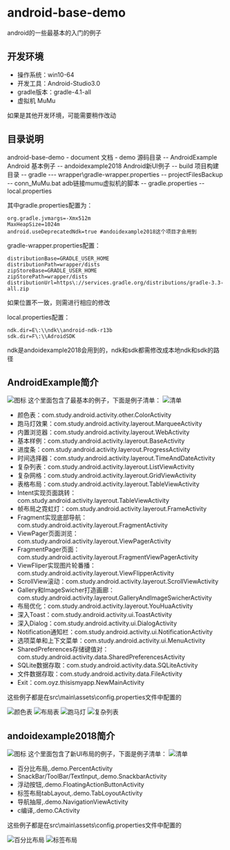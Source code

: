 # android-base-demo
android的一些最基本的入门的例子

## 开发环境

- 操作系统：win10-64
- 开发工具：Android-Studio3.0
- gradle版本：gradle-4.1-all
- 虚拟机 MuMu

如果是其他开发环境，可能需要稍作改动

## 目录说明

android-base-demo
\- document 文档
\- demo 源码目录
\-\- AndroidExample Android 基本例子
\-\- andoidexample2018 Android新UI例子
\-\- build 项目构建目录
\-\- gradle
\-\-\- wrapper\gradle-wrapper.properties
\-\- projectFilesBackup
\-\- conn_MuMu.bat adb链接mumu虚拟机的脚本
\-\- gradle.properties
\-\- local.properties

其中gradle.properties配置为：
```
org.gradle.jvmargs=-Xmx512m
MaxHeapSize=1024m
android.useDeprecatedNdk=true #andoidexample2018这个项目才会用到
```

gradle-wrapper.properties配置：
```
distributionBase=GRADLE_USER_HOME
distributionPath=wrapper/dists
zipStoreBase=GRADLE_USER_HOME
zipStorePath=wrapper/dists
distributionUrl=https\://services.gradle.org/distributions/gradle-3.3-all.zip
```
如果位置不一致，则需进行相应的修改

local.properties配置：
```
ndk.dir=E\:\\ndk\\android-ndk-r13b
sdk.dir=F\:\\AdroidSDK
```
ndk是andoidexample2018会用到的，ndk和sdk都需修改成本地ndk和sdk的路径

## AndroidExample简介
![图标](document/imgs/t1.png)
这个里面包含了最基本的例子，下面是例子清单：
![清单](document/imgs/2018-05-19_224936.png)

- 颜色表：com.study.android.activity.other.ColorActivity
- 跑马灯效果：com.study.android.activity.layerout.MarqueeActivity
- 内置浏览器：com.study.android.activity.layerout.WebActivity
- 基本样例：com.study.android.activity.layerout.BaseActivity
- 进度条：com.study.android.activity.layerout.ProgressActivity
- 时间选择器：com.study.android.activity.layerout.TimeAndDateActivity
- 复杂列表：com.study.android.activity.layerout.ListViewActivity
- 复杂网格：com.study.android.activity.layerout.GridViewActivity
- 表格布局：com.study.android.activity.layerout.TableViewActivity
- Intent实现页面跳转：com.study.android.activity.layerout.TableViewActivity
- 帧布局之霓虹灯：com.study.android.activity.layerout.FrameActivity
- Fragment实现底部导航：com.study.android.activity.layerout.FragmentActivity
- ViewPager页面浏览：com.study.android.activity.layerout.ViewPagerActivity
- FragmentPager页面：com.study.android.activity.layerout.FragmentViewPagerActivity
- ViewFliper实现图片轮番播：com.study.android.activity.layerout.ViewFlipperActivity
- ScrollView滚动：com.study.android.activity.layerout.ScrollViewActivity
- Gallery和ImageSwicher打造画廊：com.study.android.activity.layerout.GalleryAndImageSwicherActivity
- 布局优化：com.study.android.activity.layerout.YouHuaActivity
- 深入Toast：com.study.android.activity.ui.ToastActivity
- 深入Dialog：com.study.android.activity.ui.DialogActivity
- Notification通知栏：com.study.android.activity.ui.NotificationActivity
- 选项菜单和上下文菜单：com.study.android.activity.ui.MenuActivity
- SharedPreferences存储键值对：com.study.android.activity.data.SharedPreferencesActivity
- SQLite数据存取：com.study.android.activity.data.SQLiteActivity
- 文件数据存取：com.study.android.activity.data.FileActivity
- Exit：com.oyz.thisismyapp.NewMainActivity

这些例子都是在src\main\assets\config.properties文件中配置的

![颜色表](document/imgs/20180519225028.png)
![布局表](document/imgs/2018-05-19_225203.png)
![跑马灯](document/imgs/2018-05-19_225229.png)
![复杂列表](document/imgs/2018-05-19_225203.png)

## andoidexample2018简介
![图标](document/imgs/t2.png)
这个里面包含了新UI布局的例子，下面是例子清单：
![清单](document/imgs/2018-05-19_225251.png)
- 百分比布局,.demo.PercentActivity
- SnackBar/ToolBar/TextInput,.demo.SnackbarActivity
- 浮动按钮,.demo.FloatingActionButtonActivity
- 标签布局tabLayout,.demo.TabLoyoutActivity
- 导航抽屉,.demo.NavigationViewActivity
- c编译,.demo.CActivity

这些例子都是在src\main\assets\config.properties文件中配置的

![百分比布局](document/imgs/2018-05-19_225313.png)
![标签布局](document/imgs/2018-05-19_225329.png)